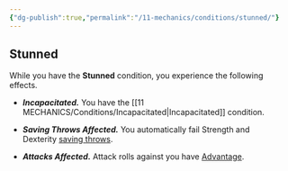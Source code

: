 ```yaml
---
{"dg-publish":true,"permalink":"/11-mechanics/conditions/stunned/"}
---
```



## Stunned

While you have the **Stunned** condition, you experience the following effects.

- **_Incapacitated._** You have the [[11 MECHANICS/Conditions/Incapacitated\|Incapacitated]] condition.

- **_Saving Throws Affected._** You automatically fail Strength and Dexterity [saving throws](https://www.dndbeyond.com/sources/dnd/free-rules/rules-glossary#SavingThrow).

- **_Attacks Affected._** Attack rolls against you have [Advantage](https://www.dndbeyond.com/sources/dnd/free-rules/rules-glossary#Advantage).
